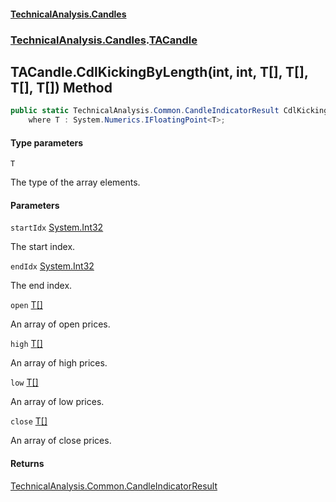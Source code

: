 #### [TechnicalAnalysis.Candles](Atypical.TechnicalAnalysis.Candles.md 'Atypical.TechnicalAnalysis.Candles')
### [TechnicalAnalysis.Candles](Atypical.TechnicalAnalysis.Candles.md#TechnicalAnalysis.Candles 'TechnicalAnalysis.Candles').[TACandle](TACandle.md 'TechnicalAnalysis.Candles.TACandle')

## TACandle.CdlKickingByLength<T>(int, int, T[], T[], T[], T[]) Method

```csharp
public static TechnicalAnalysis.Common.CandleIndicatorResult CdlKickingByLength<T>(int startIdx, int endIdx, T[] open, T[] high, T[] low, T[] close)
    where T : System.Numerics.IFloatingPoint<T>;
```
#### Type parameters

<a name='TechnicalAnalysis.Candles.TACandle.CdlKickingByLength_T_(int,int,T[],T[],T[],T[]).T'></a>

`T`

The type of the array elements.
#### Parameters

<a name='TechnicalAnalysis.Candles.TACandle.CdlKickingByLength_T_(int,int,T[],T[],T[],T[]).startIdx'></a>

`startIdx` [System.Int32](https://docs.microsoft.com/en-us/dotnet/api/System.Int32 'System.Int32')

The start index.

<a name='TechnicalAnalysis.Candles.TACandle.CdlKickingByLength_T_(int,int,T[],T[],T[],T[]).endIdx'></a>

`endIdx` [System.Int32](https://docs.microsoft.com/en-us/dotnet/api/System.Int32 'System.Int32')

The end index.

<a name='TechnicalAnalysis.Candles.TACandle.CdlKickingByLength_T_(int,int,T[],T[],T[],T[]).open'></a>

`open` [T](TACandle.CdlKickingByLength_T_(int,int,T[],T[],T[],T[]).md#TechnicalAnalysis.Candles.TACandle.CdlKickingByLength_T_(int,int,T[],T[],T[],T[]).T 'TechnicalAnalysis.Candles.TACandle.CdlKickingByLength<T>(int, int, T[], T[], T[], T[]).T')[[]](https://docs.microsoft.com/en-us/dotnet/api/System.Array 'System.Array')

An array of open prices.

<a name='TechnicalAnalysis.Candles.TACandle.CdlKickingByLength_T_(int,int,T[],T[],T[],T[]).high'></a>

`high` [T](TACandle.CdlKickingByLength_T_(int,int,T[],T[],T[],T[]).md#TechnicalAnalysis.Candles.TACandle.CdlKickingByLength_T_(int,int,T[],T[],T[],T[]).T 'TechnicalAnalysis.Candles.TACandle.CdlKickingByLength<T>(int, int, T[], T[], T[], T[]).T')[[]](https://docs.microsoft.com/en-us/dotnet/api/System.Array 'System.Array')

An array of high prices.

<a name='TechnicalAnalysis.Candles.TACandle.CdlKickingByLength_T_(int,int,T[],T[],T[],T[]).low'></a>

`low` [T](TACandle.CdlKickingByLength_T_(int,int,T[],T[],T[],T[]).md#TechnicalAnalysis.Candles.TACandle.CdlKickingByLength_T_(int,int,T[],T[],T[],T[]).T 'TechnicalAnalysis.Candles.TACandle.CdlKickingByLength<T>(int, int, T[], T[], T[], T[]).T')[[]](https://docs.microsoft.com/en-us/dotnet/api/System.Array 'System.Array')

An array of low prices.

<a name='TechnicalAnalysis.Candles.TACandle.CdlKickingByLength_T_(int,int,T[],T[],T[],T[]).close'></a>

`close` [T](TACandle.CdlKickingByLength_T_(int,int,T[],T[],T[],T[]).md#TechnicalAnalysis.Candles.TACandle.CdlKickingByLength_T_(int,int,T[],T[],T[],T[]).T 'TechnicalAnalysis.Candles.TACandle.CdlKickingByLength<T>(int, int, T[], T[], T[], T[]).T')[[]](https://docs.microsoft.com/en-us/dotnet/api/System.Array 'System.Array')

An array of close prices.

#### Returns
[TechnicalAnalysis.Common.CandleIndicatorResult](https://docs.microsoft.com/en-us/dotnet/api/TechnicalAnalysis.Common.CandleIndicatorResult 'TechnicalAnalysis.Common.CandleIndicatorResult')